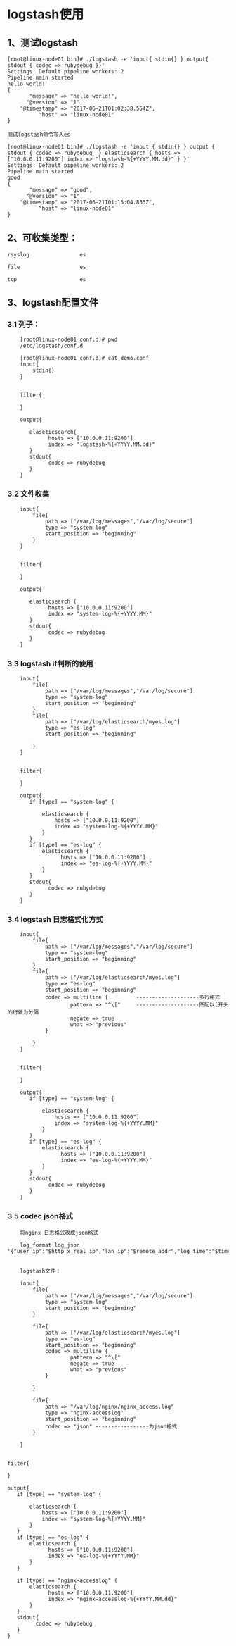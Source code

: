 # logstash使用 #

## 1、测试logstash ##
	
	[root@linux-node01 bin]# ./logstash -e 'input{ stdin{} } output{ stdout { codec => rubydebug }}'
	Settings: Default pipeline workers: 2
	Pipeline main started
	hello world!
	{
		   "message" => "hello world!",
		  "@version" => "1",
		"@timestamp" => "2017-06-21T01:02:38.554Z",
			  "host" => "linux-node01"
	}

	测试logstash命令写入es

	[root@linux-node01 bin]# ./logstash -e 'input { stdin{} } output { stdout { codec => rubydebug  } elasticsearch { hosts => ["10.0.0.11:9200"] index => "logstash-%{+YYYY.MM.dd}" } }'
	Settings: Default pipeline workers: 2
	Pipeline main started
	good
	{
		   "message" => "good",
		  "@version" => "1",
		"@timestamp" => "2017-06-21T01:15:04.853Z",
			  "host" => "linux-node01"
	}
	
## 2、可收集类型： ##
	
	rsyslog                es
	
	file                   es
	
	tcp                    es
	
## 3、logstash配置文件 ##
	
### 3.1 列子： ###
		[root@linux-node01 conf.d]# pwd
		/etc/logstash/conf.d

		[root@linux-node01 conf.d]# cat demo.conf
		input{
			stdin{}
		}


		filter{

		}

		output{

		   elaseticsearch{
				 hosts => ["10.0.0.11:9200"]
				 index => "logstash-%{+YYYY.MM.dd}"
		   }
		   stdout{
				 codec => rubydebug
		   }
		}
		
### 3.2 文件收集 ###


		input{
			file{
				path => ["/var/log/messages","/var/log/secure"]
				type => "system-log"
				start_position => "beginning"
			}
		}


		filter{

		}

		output{

		   elasticsearch {
				 hosts => ["10.0.0.11:9200"]
				 index => "system-log-%{+YYYY.MM}"
		   }
		   stdout{
				 codec => rubydebug
		   }
		}
	
	
### 3.3 logstash if判断的使用 ###

		input{
			file{
				path => ["/var/log/messages","/var/log/secure"]
				type => "system-log"
				start_position => "beginning"
			}
			file{
				path => ["/var/log/elasticsearch/myes.log"]
				type => "es-log"
				start_position => "beginning"

			}
		}


		filter{

		}

		output{
		   if [type] == "system-log" {

			   elasticsearch {
				   hosts => ["10.0.0.11:9200"]
				   index => "system-log-%{+YYYY.MM}"
			   }
		   }
		   if [type] == "es-log" {
			   elasticsearch {
					 hosts => ["10.0.0.11:9200"]
					 index => "es-log-%{+YYYY.MM}"
			   }
		   }
		   stdout{
				 codec => rubydebug
		   }
		}

### 3.4 logstash 日志格式化方式 ###
	
		input{
			file{
				path => ["/var/log/messages","/var/log/secure"]
				type => "system-log"
				start_position => "beginning"
			}
			file{
				path => ["/var/log/elasticsearch/myes.log"]
				type => "es-log"
				start_position => "beginning"
				codec => multiline {         --------------------多行格式
						pattern => "^\["     --------------------匹配以[开头的行做为分隔
						negate => true       
						what => "previous"                 
				}

			}
		}


		filter{

		}

		output{
		   if [type] == "system-log" {

			   elasticsearch {
				   hosts => ["10.0.0.11:9200"]
				   index => "system-log-%{+YYYY.MM}"
			   }
		   }
		   if [type] == "es-log" {
			   elasticsearch {
					 hosts => ["10.0.0.11:9200"]
					 index => "es-log-%{+YYYY.MM}"
			   }
		   }
		   stdout{
				 codec => rubydebug
		   }
		}
	
	
### 3.5 codec json格式 ###
	
		将nginx 日志格式改成json格式
		
		log_format log_json '{"user_ip":"$http_x_real_ip","lan_ip":"$remote_addr","log_time":"$time_iso8601","user_req":"$request","http_code":"$status","body_bytes_sent":"$body_bytes_sent","req_time":"$request_time","user_ua":"$http_user_agent","x_forwarded":"$http_x_forwarded_for"}'; 


		logstash文件：
		
		input{
			file{
				path => ["/var/log/messages","/var/log/secure"]
				type => "system-log"
				start_position => "beginning"
			}
			
			file{
				path => ["/var/log/elasticsearch/myes.log"]
				type => "es-log"
				start_position => "beginning"
				codec => multiline {
						pattern => "^\["
						negate => true
						what => "previous"                 
				}

			}
			
			file{
				path => "/var/log/nginx/nginx_access.log"
				type => "nginx-accesslog"
				start_position => "beginning"
				codec => "json" -----------------为json格式
			}

		}


	filter{

	}

	output{
	   if [type] == "system-log" {

		   elasticsearch {
			   hosts => ["10.0.0.11:9200"]
			   index => "system-log-%{+YYYY.MM}"
		   }
	   }
	   if [type] == "es-log" {
		   elasticsearch {
				 hosts => ["10.0.0.11:9200"]
				 index => "es-log-%{+YYYY.MM}"
		   }
	   }

	   if [type] == "nginx-accesslog" {
		   elasticsearch {
				 hosts => ["10.0.0.11:9200"]
				 index => "nginx-accesslog-%{+YYYY.MM.dd}"
		   }
	   }
	   stdout{
			 codec => rubydebug
	   }
	}

		
		



	

	
	
